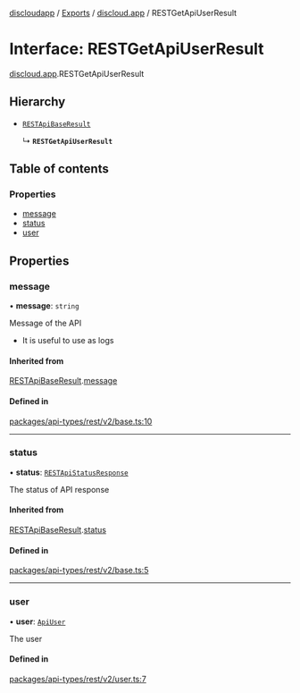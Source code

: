 [discloudapp](../README.md) / [Exports](../modules.md) / [discloud.app](../modules/discloud_app.md) / RESTGetApiUserResult

# Interface: RESTGetApiUserResult

[discloud.app](../modules/discloud_app.md).RESTGetApiUserResult

## Hierarchy

- [`RESTApiBaseResult`](discloud_app.RESTApiBaseResult.md)

  ↳ **`RESTGetApiUserResult`**

## Table of contents

### Properties

- [message](discloud_app.RESTGetApiUserResult.md#message)
- [status](discloud_app.RESTGetApiUserResult.md#status)
- [user](discloud_app.RESTGetApiUserResult.md#user)

## Properties

### message

• **message**: `string`

Message of the API
- It is useful to use as logs

#### Inherited from

[RESTApiBaseResult](discloud_app.RESTApiBaseResult.md).[message](discloud_app.RESTApiBaseResult.md#message)

#### Defined in

[packages/api-types/rest/v2/base.ts:10](https://github.com/discloud/discloud.app/blob/482fdb3/packages/api-types/rest/v2/base.ts#L10)

___

### status

• **status**: [`RESTApiStatusResponse`](../modules/discloud_app.md#restapistatusresponse)

The status of API response

#### Inherited from

[RESTApiBaseResult](discloud_app.RESTApiBaseResult.md).[status](discloud_app.RESTApiBaseResult.md#status)

#### Defined in

[packages/api-types/rest/v2/base.ts:5](https://github.com/discloud/discloud.app/blob/482fdb3/packages/api-types/rest/v2/base.ts#L5)

___

### user

• **user**: [`ApiUser`](discloud_app.ApiUser.md)

The user

#### Defined in

[packages/api-types/rest/v2/user.ts:7](https://github.com/discloud/discloud.app/blob/482fdb3/packages/api-types/rest/v2/user.ts#L7)

